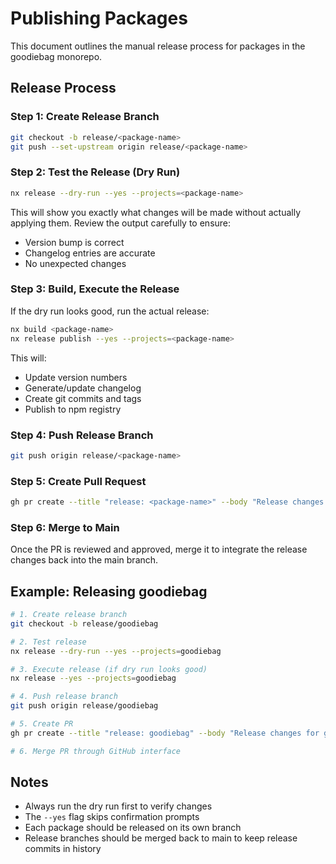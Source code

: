 # Publishing Packages

This document outlines the manual release process for packages in the goodiebag monorepo.

## Release Process

### Step 1: Create Release Branch
```bash
git checkout -b release/<package-name>
git push --set-upstream origin release/<package-name>
```

### Step 2: Test the Release (Dry Run)
```bash
nx release --dry-run --yes --projects=<package-name>
```

This will show you exactly what changes will be made without actually applying them. Review the output carefully to ensure:
- Version bump is correct
- Changelog entries are accurate
- No unexpected changes

### Step 3: Build, Execute the Release
If the dry run looks good, run the actual release:
```bash
nx build <package-name>
nx release publish --yes --projects=<package-name>

```

This will:
- Update version numbers
- Generate/update changelog
- Create git commits and tags
- Publish to npm registry

### Step 4: Push Release Branch
```bash
git push origin release/<package-name>
```

### Step 5: Create Pull Request
```bash
gh pr create --title "release: <package-name>" --body "Release changes for <package-name>"
```

### Step 6: Merge to Main
Once the PR is reviewed and approved, merge it to integrate the release changes back into the main branch.

## Example: Releasing goodiebag

```bash
# 1. Create release branch
git checkout -b release/goodiebag

# 2. Test release
nx release --dry-run --yes --projects=goodiebag

# 3. Execute release (if dry run looks good)
nx release --yes --projects=goodiebag

# 4. Push release branch
git push origin release/goodiebag

# 5. Create PR
gh pr create --title "release: goodiebag" --body "Release changes for goodiebag"

# 6. Merge PR through GitHub interface
```

## Notes

- Always run the dry run first to verify changes
- The `--yes` flag skips confirmation prompts
- Each package should be released on its own branch
- Release branches should be merged back to main to keep release commits in history
